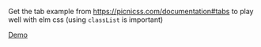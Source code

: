 Get the tab example from https://picnicss.com/documentation#tabs to play well with elm css (using `classList` is important)

[Demo](https://rvantonder.github.io/elm-picnicss-tabs/)
